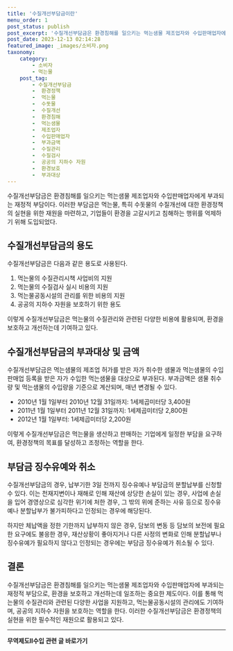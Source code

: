 ```yaml
---
title: '수질개선부담금이란'
menu_order: 1
post_status: publish
post_excerpt: '수질개선부담금은 환경침해를 일으키는 먹는샘물 제조업자와 수입판매업자에게 부과되는 재정적 부담이다. 이러한 부담금은 먹는물, 특히 수돗물의 수질개선에 대한 환경정책의 실현을 위한 재원을 마련하고, 기업들이 환경을 고갈시키고 침해하는 행위를 억제하기 위해 도입되었다.'
post_date: 2023-12-13 02:14:28
featured_image: _images/소비자.png
taxonomy:
    category:
        - 소비자
        - 먹는물
    post_tag:
        - 수질개선부담금
        -  환경정책
        -  먹는물
        -  수돗물
        -  수질개선
        -  환경침해
        -  먹는샘물
        -  제조업자
        -  수입판매업자
        -  부과금액
        -  수질관리
        -  수질검사
        -  공공의 지하수 자원
        -  환경보호
        -  부과대상
---
```



수질개선부담금은 환경침해를 일으키는 먹는샘물 제조업자와 수입판매업자에게 부과되는 재정적 부담이다. 이러한 부담금은 먹는물, 특히 수돗물의 수질개선에 대한 환경정책의 실현을 위한 재원을 마련하고, 기업들이 환경을 고갈시키고 침해하는 행위를 억제하기 위해 도입되었다.

## 수질개선부담금의 용도

수질개선부담금은 다음과 같은 용도로 사용된다.
1. 먹는물의 수질관리시책 사업비의 지원
2. 먹는물의 수질검사 실시 비용의 지원
3. 먹는물공동시설의 관리를 위한 비용의 지원
4. 공공의 지하수 자원을 보호하기 위한 용도

이렇게 수질개선부담금은 먹는물의 수질관리와 관련된 다양한 비용에 활용되며, 환경을 보호하고 개선하는데 기여하고 있다.

## 수질개선부담금의 부과대상 및 금액

수질개선부담금은 먹는샘물의 제조업 허가를 받은 자가 취수한 샘물과 먹는샘물의 수입판매업 등록을 받은 자가 수입한 먹는샘물을 대상으로 부과된다. 부과금액은 샘물 취수량 및 먹는샘물의 수입량을 기준으로 계산되며, 매년 변경될 수 있다.

- 2010년 1월 1일부터 2010년 12월 31일까지: 1세제곱미터당 3,400원
- 2011년 1월 1일부터 2011년 12월 31일까지: 1세제곱미터당 2,800원
- 2012년 1월 1일부터: 1세제곱미터당 2,200원

이렇게 수질개선부담금은 먹는물을 생산하고 판매하는 기업에게 일정한 부담을 요구하여, 환경정책의 목표를 달성하고 조정하는 역할을 한다.

## 부담금 징수유예와 취소

수질개선부담금의 경우, 납부기한 3일 전까지 징수유예나 부담금의 분할납부를 신청할 수 있다. 이는 천재지변이나 재해로 인해 재산에 상당한 손실이 있는 경우, 사업에 손실을 입어 경영상으로 심각한 위기에 처한 경우, 그 밖의 위에 준하는 사유 등으로 징수유예나 분할납부가 불가피하다고 인정되는 경우에 해당된다.

하지만 체납액을 정한 기한까지 납부하지 않은 경우, 담보의 변동 등 담보의 보전에 필요한 요구에도 불응한 경우, 재산상황이 좋아지거나 다른 사정의 변화로 인해 분할납부나 징수유예가 필요하지 않다고 인정되는 경우에는 부담금 징수유예가 취소될 수 있다.

## 결론

수질개선부담금은 환경침해를 일으키는 먹는샘물 제조업자와 수입판매업자에 부과되는 재정적 부담으로, 환경을 보호하고 개선하는데 일조하는 중요한 제도이다. 이를 통해 먹는물의 수질관리와 관련된 다양한 사업을 지원하고, 먹는물공동시설의 관리에도 기여하며, 공공의 지하수 자원을 보호하는 역할을 한다. 이러한 수질개선부담금은 환경정책의 실현을 위한 필수적인 재원으로 활용되고 있다.
<!-- wp:separator -->
<hr class="wp-block-separator has-alpha-channel-opacity"/>
<!-- /wp:separator -->

<!-- wp:group {"backgroundColor":"base","layout":{"type":"constrained"}} -->
<div class="wp-block-group has-base-background-color has-background"><!-- wp:paragraph {"align":"center","fontSize":"medium"} -->
<p class="has-text-align-center has-large-font-size"><strong>무역제도Ⅱ수입 관련 글 바로가기</strong></p>
<!-- /wp:paragraph -->


<!-- wp:latest-posts
{"categories":[{"id":14432,"count":19,"description":"","link":"https://uknowlaw.com/category/%eb%ac%b4%ec%97%ad%ec%a0%9c%eb%8f%84%e2%85%b1%ec%88%98%ec%9e%85/","name":"무역제도Ⅱ수입","slug":"무역제도Ⅱ수입","taxonomy":"category","parent":0,"meta":[],"_links":{"self":[{"href":"https://uknowlaw.com/wp-json/wp/v2/categories/14432"}],"collection":[{"href":"https://uknowlaw.com/wp-json/wp/v2/categories"}],"about":[{"href":"https://uknowlaw.com/wp-json/wp/v2/taxonomies/category"}],"wp:post_type":[{"href":"https://uknowlaw.com/wp-json/wp/v2/posts?categories=14432"}],"curies":[{"name":"wp","href":"https://api.w.org/{rel}","templated":true}]}}],"postsToShow":100,"excerptLength":28,"postLayout":"grid","columns":2,"featuredImageAlign":"left","featuredImageSizeSlug":"large","fontSize":"small"} /--></div>
<!-- /wp:group -->